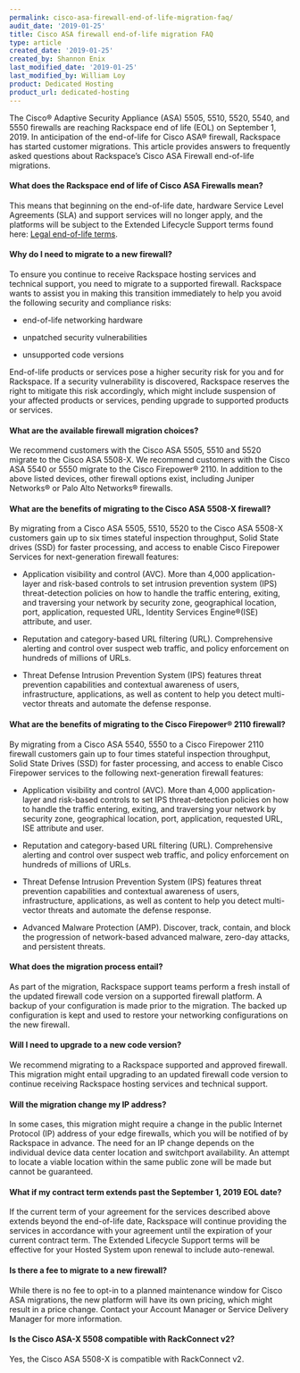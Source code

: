 ```yaml
---
permalink: cisco-asa-firewall-end-of-life-migration-faq/
audit_date: '2019-01-25'
title: Cisco ASA firewall end-of-life migration FAQ
type: article
created_date: '2019-01-25'
created_by: Shannon Enix
last_modified_date: '2019-01-25'
last_modified_by: William Loy
product: Dedicated Hosting
product_url: dedicated-hosting
---
```


The Cisco&reg; Adaptive Security Appliance (ASA) 5505, 5510, 5520, 5540, and 5550 firewalls are reaching Rackspace end of life (EOL) on September 1, 2019. In anticipation of the end-of-life for Cisco ASA&reg; firewall, Rackspace has started customer migrations. This article provides answers to frequently asked questions about Rackspace’s Cisco ASA Firewall end-of-life migrations.

#### What does the Rackspace end of life of Cisco ASA Firewalls mean?

This means that beginning on the end-of-life date, hardware Service Level Agreements (SLA) and support services will no longer apply, and the platforms will be subject to the Extended Lifecycle Support terms found here: [Legal end-of-life terms](https://www.rackspace.com/information/legal/eolterms.).


#### Why do I need to migrate to a new firewall?

To ensure you continue to receive Rackspace hosting services and technical support, you need to migrate to a supported firewall. Rackspace wants to assist you in making this transition immediately to help you avoid the following security and compliance risks:

- end-of-life networking hardware

- unpatched security vulnerabilities

- unsupported code versions

End-of-life products or services pose a higher security risk for you and for Rackspace. If a security vulnerability is discovered, Rackspace reserves the right to mitigate this risk accordingly, which might include suspension of your affected products or services, pending upgrade to supported products or services.

#### What are the available firewall migration choices?

We recommend customers with the Cisco ASA 5505, 5510 and 5520 migrate to the Cisco ASA 5508-X. We recommend customers with the Cisco ASA 5540 or 5550 migrate to the Cisco Firepower&reg; 2110. In addition to the above listed devices, other firewall options exist, including Juniper Networks&reg; or Palo Alto Networks&reg; firewalls.

#### What are the benefits of migrating to the Cisco ASA 5508-X firewall?

By migrating from a Cisco ASA 5505, 5510, 5520 to the Cisco ASA 5508-X customers gain up to six times stateful inspection throughput, Solid State drives (SSD) for faster processing, and access to enable Cisco Firepower Services for next-generation firewall features:

- Application visibility and control (AVC). More than 4,000 application-layer and risk-based controls to set intrusion prevention system (IPS) threat-detection policies on how to handle the traffic entering, exiting, and traversing your network by security zone, geographical location, port, application, requested URL, Identity Services Engine&reg;(ISE) attribute, and user.

- Reputation and category-based URL filtering (URL). Comprehensive alerting and control over suspect web traffic, and policy enforcement on hundreds of millions of URLs.

- Threat Defense Intrusion Prevention System (IPS) features threat prevention capabilities and contextual awareness of users, infrastructure, applications, as well as content to help you detect multi-vector threats and automate the defense response.

#### What are the benefits of migrating to the Cisco Firepower&reg; 2110 firewall?

By migrating from a Cisco ASA 5540, 5550 to a Cisco Firepower 2110 firewall customers gain up to four times stateful inspection throughput, Solid State Drives (SSD) for faster processing, and access to enable Cisco Firepower services to the following next-generation firewall features:

- Application visibility and control (AVC). More than 4,000 application-layer and risk-based controls to set IPS threat-detection policies on how to handle the traffic entering, exiting, and traversing your network by security zone, geographical location, port, application, requested URL, ISE attribute and user.

- Reputation and category-based URL filtering (URL). Comprehensive alerting and control over suspect web traffic, and policy enforcement on hundreds of millions of URLs.

- Threat Defense Intrusion Prevention System (IPS) features threat prevention capabilities and contextual awareness of users, infrastructure, applications, as well as content to help you detect multi-vector threats and automate the defense response.

- Advanced Malware Protection (AMP). Discover, track, contain, and block the progression of network-based advanced malware, zero-day attacks, and persistent threats.

#### What does the migration process entail?

As part of the migration, Rackspace support teams perform a fresh install of the updated firewall code version on a supported firewall platform. A backup of your configuration is made prior to the migration. The backed up configuration is kept and used to restore your networking configurations on the new firewall.

#### Will I need to upgrade to a new code version?

We recommend migrating to a Rackspace supported and approved firewall. This migration might entail upgrading to an updated firewall code version to continue receiving Rackspace hosting services and technical support.

#### Will the migration change my IP address?

In some cases, this migration might require a change in the public Internet Protocol (IP) address of your edge firewalls, which you will be notified of by Rackspace in advance. The need for an IP change depends on the individual device data center location and switchport availability. An attempt to locate a viable location within the same public zone will be made but cannot be guaranteed.

#### What if my contract term extends past the September 1, 2019 EOL date?

If the current term of your agreement for the services described above extends beyond the end-of-life date, Rackspace will continue providing the services in accordance with your agreement until the expiration of your current contract term. The Extended Lifecycle Support terms will be effective for your Hosted System upon renewal to include auto-renewal.

#### Is there a fee to migrate to a new firewall?

While there is no fee to opt-in to a planned maintenance window for Cisco ASA migrations, the new platform will have its own pricing, which might result in a price change. Contact your Account Manager or Service Delivery Manager for more information.

#### Is the Cisco ASA-X 5508 compatible with RackConnect v2?

Yes, the Cisco ASA 5508-X is compatible with RackConnect v2.
